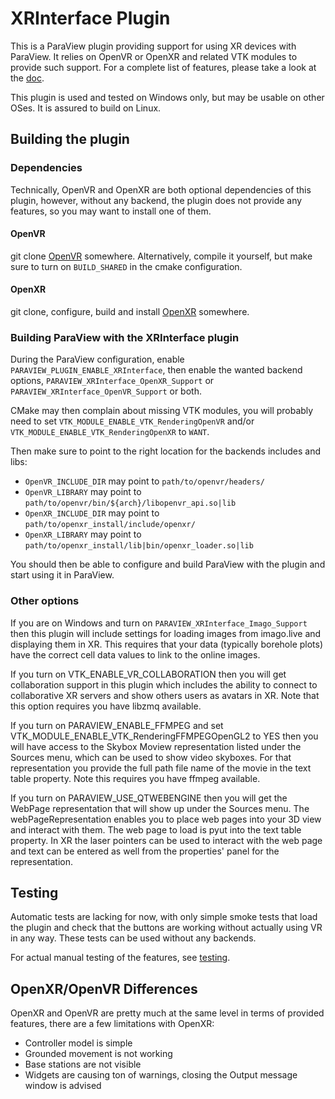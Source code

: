 # XRInterface Plugin

This is a ParaView plugin providing support for using XR devices with ParaView.
It relies on OpenVR or OpenXR and related VTK modules to provide such support.
For a complete list of features, please take a look at the [doc](https://docs.paraview.org/en/latest/UsersGuide/displayingData.html?highlight=XRInterface#xrinterface-plugin).

This plugin is used and tested on Windows only, but may be usable on other OSes.
It is assured to build on Linux.

## Building the plugin

### Dependencies

Technically, OpenVR and OpenXR are both optional dependencies of this plugin,
however, without any backend, the plugin does not provide any features, so
you may want to install one of them.

#### OpenVR

git clone [OpenVR](https://github.com/ValveSoftware/openvr) somewhere.
Alternatively, compile it yourself, but make sure to turn on `BUILD_SHARED` in the cmake configuration.

#### OpenXR

git clone, configure, build and install [OpenXR](https://github.com/KhronosGroup/OpenXR-SDK) somewhere.

### Building ParaView with the XRInterface plugin

During the ParaView configuration, enable `PARAVIEW_PLUGIN_ENABLE_XRInterface`,
then enable the wanted backend options, `PARAVIEW_XRInterface_OpenXR_Support` or
`PARAVIEW_XRInterface_OpenVR_Support` or both.

CMake may then complain about missing VTK modules, you will probably need to set
`VTK_MODULE_ENABLE_VTK_RenderingOpenVR` and/or `VTK_MODULE_ENABLE_VTK_RenderingOpenXR`
to `WANT`.

Then make sure to point to the right location for the backends includes and libs:
 - `OpenVR_INCLUDE_DIR` may point to `path/to/openvr/headers/`
 - `OpenVR_LIBRARY` may point to `path/to/openvr/bin/${arch}/libopenvr_api.so|lib`
 - `OpenXR_INCLUDE_DIR` may point to `path/to/openxr_install/include/openxr/`
 - `OpenXR_LIBRARY` may point to `path/to/openxr_install/lib|bin/openxr_loader.so|lib`

You should then be able to configure and build ParaView with the plugin and start using it in ParaView.

### Other options

If you are on Windows and turn on `PARAVIEW_XRInterface_Imago_Support` then this
plugin will include settings for loading images from imago.live and
displaying them in XR. This requires that your data (typically borehole
plots) have the correct cell data values to link to the online images.

If you turn on VTK_ENABLE_VR_COLLABORATION then you will get collaboration
support in this plugin which includes the ability to connect to
collaborative XR servers and show others users as avatars in XR. Note that
this option requires you have libzmq available.

If you turn on PARAVIEW_ENABLE_FFMPEG and set
VTK_MODULE_ENABLE_VTK_RenderingFFMPEGOpenGL2 to YES then you will have access
to the Skybox Moview representation listed under the Sources menu, which can
be used to show video skyboxes. For that representation you provide the full
path file name of the movie in the text table property. Note this requires
you have ffmpeg available.

If you turn on PARAVIEW_USE_QTWEBENGINE then you will get the WebPage
representation that will show up under the Sources menu. The
webPageRepresentation enables you to place web pages into your 3D view and
interact with them. The web page to load is pyut into the text table
property. In XR the laser pointers can be used to interact with the web page
and text can be entered as well from the properties' panel for the
representation.

## Testing

Automatic tests are lacking for now, with only simple smoke tests that load the plugin
and check that the buttons are working without actually using VR in any way.
These tests can be used without any backends.

For actual manual testing of the features, see [testing](TESTING.md).

## OpenXR/OpenVR Differences

OpenXR and OpenVR are pretty much at the same level in terms of provided features, there are a few limitations with OpenXR:
 - Controller model is simple
 - Grounded movement is not working
 - Base stations are not visible
 - Widgets are causing ton of warnings, closing the Output message window is advised
